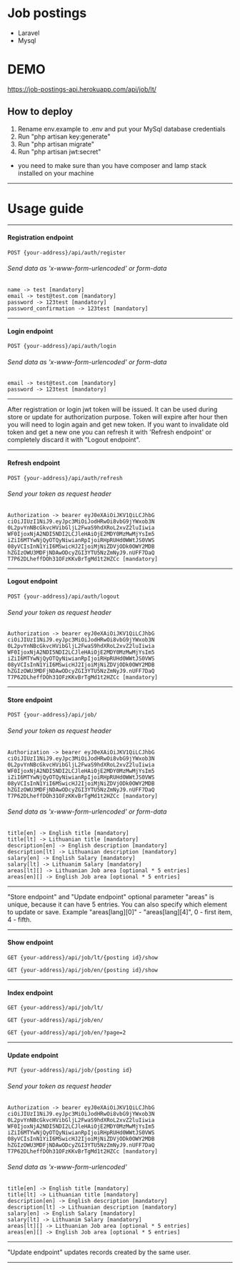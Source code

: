 # Job postings

* Laravel
* Mysql

# DEMO

https://job-postings-api.herokuapp.com/api/job/lt/

## How to deploy

1. Rename env.example to .env and put your MySql database credentials
1. Run "php artisan key:generate"
1. Run "php artisan migrate"
1. Run "php artisan jwt:secret"
* you need to make sure than you have composer and lamp stack installed on your machine

***
# Usage guide
***
#### Registration endpoint

``
POST {your-address}/api/auth/register
``

###### Send data as 'x-www-form-urlencoded' or form-data
```
name -> test [mandatory]
email -> test@test.com [mandatory]
password -> 123test [mandatory]
password_confirmation -> 123test [mandatory]
```
***
#### Login endpoint
``
POST {your-address}/api/auth/login
``
###### Send data as 'x-www-form-urlencoded' or form-data
```
email -> test@test.com [mandatory]
password -> 123test [mandatory]
```
***
After registration or login jwt token will be issued.
It can be used during store or update for authorization purpose.
Token will expire after hour then you will need to login again and get new token.
If you want to invalidate old token and get a new one you can refresh it with 'Refresh endpoint'
or completely discard it with "Logout endpoint".
***
#### Refresh endpoint
``
POST {your-address}/api/auth/refresh
``
###### Send your token as request header
```
Authorization -> bearer eyJ0eXAiOiJKV1QiLCJhbG
ciOiJIUzI1NiJ9.eyJpc3MiOiJodHRwOi8vbG9jYWxob3N
0L2pvYnNBcGkvcHVibGljL2FwaS9hdXRoL2xvZ2luIiwia
WF0IjoxNjA2NDI5NDI2LCJleHAiOjE2MDY0MzMwMjYsIm5
iZiI6MTYwNjQyOTQyNiwianRpIjoiRHpRUHd0WWtJS0VWS
08yVCIsInN1YiI6MSwicHJ2IjoiMjNiZDVjODk0OWY2MDB
hZGIzOWU3MDFjNDAwODcyZGI3YTU5NzZmNyJ9.nUFF7DaQ
T7P62DLheffDOh31OFzKKvBrTgMd1t2HZCc [mandatory]
```
***
#### Logout endpoint
``
POST {your-address}/api/auth/logout
``
###### Send your token as request header
```
Authorization -> bearer eyJ0eXAiOiJKV1QiLCJhbG
ciOiJIUzI1NiJ9.eyJpc3MiOiJodHRwOi8vbG9jYWxob3N
0L2pvYnNBcGkvcHVibGljL2FwaS9hdXRoL2xvZ2luIiwia
WF0IjoxNjA2NDI5NDI2LCJleHAiOjE2MDY0MzMwMjYsIm5
iZiI6MTYwNjQyOTQyNiwianRpIjoiRHpRUHd0WWtJS0VWS
08yVCIsInN1YiI6MSwicHJ2IjoiMjNiZDVjODk0OWY2MDB
hZGIzOWU3MDFjNDAwODcyZGI3YTU5NzZmNyJ9.nUFF7DaQ
T7P62DLheffDOh31OFzKKvBrTgMd1t2HZCc [mandatory]
```
***
#### Store endpoint
``
POST {your-address}/api/job/
``
###### Send your token as request header
```
Authorization -> bearer eyJ0eXAiOiJKV1QiLCJhbG
ciOiJIUzI1NiJ9.eyJpc3MiOiJodHRwOi8vbG9jYWxob3N
0L2pvYnNBcGkvcHVibGljL2FwaS9hdXRoL2xvZ2luIiwia
WF0IjoxNjA2NDI5NDI2LCJleHAiOjE2MDY0MzMwMjYsIm5
iZiI6MTYwNjQyOTQyNiwianRpIjoiRHpRUHd0WWtJS0VWS
08yVCIsInN1YiI6MSwicHJ2IjoiMjNiZDVjODk0OWY2MDB
hZGIzOWU3MDFjNDAwODcyZGI3YTU5NzZmNyJ9.nUFF7DaQ
T7P62DLheffDOh31OFzKKvBrTgMd1t2HZCc [mandatory]
```
###### Send data as 'x-www-form-urlencoded' or form-data
```
title[en] -> English title [mandatory]
title[lt] -> Lithuanian title [mandatory]
description[en] -> English description [mandatory]
description[lt] -> Lithuanian description [mandatory]
salary[en] -> English Salary [mandatory]
salary[lt] -> Lithuanim Salary [mandatory]
areas[lt][] -> Lithuanian Job area [optional * 5 entries] 
areas[en][] -> English Job area [optional * 5 entries] 
```
***
"Store endpoint" and "Update endpoint" optional parameter 
"areas" is unique, because it can have 5 entries.
You can also specify which element to update or save.
Example "areas[lang][0]" - "areas[lang][4]", 0 - first item, 4 - fifth.
***
#### Show endpoint
``
GET {your-address}/api/job/lt/{posting id}/show
``

``
GET {your-address}/api/job/en/{posting id}/show
``
***
#### Index endpoint
``
GET {your-address}/api/job/lt/
``

``
GET {your-address}/api/job/en/
``

``
GET {your-address}/api/job/en/?page=2
``
***
#### Update endpoint
``
PUT {your-address}/api/job/{posting id}
``
###### Send your token as request header
```
Authorization -> bearer eyJ0eXAiOiJKV1QiLCJhbG
ciOiJIUzI1NiJ9.eyJpc3MiOiJodHRwOi8vbG9jYWxob3N
0L2pvYnNBcGkvcHVibGljL2FwaS9hdXRoL2xvZ2luIiwia
WF0IjoxNjA2NDI5NDI2LCJleHAiOjE2MDY0MzMwMjYsIm5
iZiI6MTYwNjQyOTQyNiwianRpIjoiRHpRUHd0WWtJS0VWS
08yVCIsInN1YiI6MSwicHJ2IjoiMjNiZDVjODk0OWY2MDB
hZGIzOWU3MDFjNDAwODcyZGI3YTU5NzZmNyJ9.nUFF7DaQ
T7P62DLheffDOh31OFzKKvBrTgMd1t2HZCc [mandatory]
```
###### Send data as 'x-www-form-urlencoded'
```
title[en] -> English title [mandatory]
title[lt] -> Lithuanian title [mandatory]
description[en] -> English description [mandatory]
description[lt] -> Lithuanian description [mandatory]
salary[en] -> English Salary [mandatory]
salary[lt] -> Lithuanim Salary [mandatory]
areas[lt][] -> Lithuanian Job area [optional * 5 entries] 
areas[en][] -> English Job area [optional * 5 entries] 
```
***
"Update endpoint" updates records created by the same user. 
***

